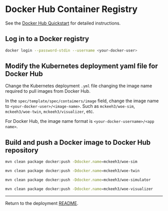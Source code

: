 
# Docker Hub Container Registry

See the [Docker Hub Quickstart](https://docs.docker.com/docker-hub/) for detailed instructions.

## Log in to a Docker registry

~~~bash
docker login --password-stdin --username <your-docker-user>
~~~

## Modify the Kubernetes deployment yaml file for Docker Hub

Change the Kubernetes deployment `.yml` file changing the image name required to pull images from Docker Hub.

In the `spec/template/spec/contaimers/image` field, change the image name to `<your-docker-user>/<image-name>`.
Such as `mckeeh3/woe-sim`, `mckeeh3/woe-twin`, `mckeeh3/visualizer`, etc.

For Docker Hub, the image name format is `<your-docker-username>/<app name>`.

## Build and push a Docker image to Docker Hub repository

~~~bash
mvn clean package docker:push -Ddocker.name=mckeeh3/woe-sim
~~~

~~~bash
mvn clean package docker:push -Ddocker.name=mckeeh3/woe-twin
~~~

~~~bash
mvn clean package docker:push -Ddocker.name=mckeeh3/woe-simulator
~~~

~~~bash
mvn clean package docker:push -Ddocker.name=mckeeh3/woe-visualizer
~~~

---
Return to the deployment [README](README.md#setup-docker-repository).
